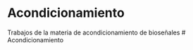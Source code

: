 # Acondicionamiento
Trabajos de la materia de acondicionamiento de bioseñales
#   A c o n d i c i o n a m i e n t o  
 